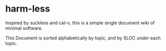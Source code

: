 # harm-less
Inspired by suckless and cat-v, this is a simple single document wiki of minimal software.

This Document is sorted alphabetically by topic, and by SLOC under each topic.
